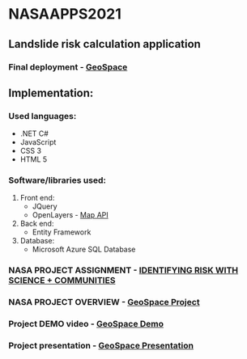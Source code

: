# NASAAPPS2021
## Landslide risk calculation application
### Final deployment - [GeoSpace](https://proud-cliff-032826003.azurestaticapps.net/)

## Implementation:
### Used languages:
- .NET C#
- JavaScript
- CSS 3
- HTML 5

### Software/libraries used:
1. Front end: 
    - JQuery
    - OpenLayers - [Map API](https://openlayers.org/)
2. Back end:
    - Entity Framework
3. Database:
    - Microsoft Azure SQL Database

### NASA PROJECT ASSIGNMENT - [IDENTIFYING RISK WITH SCIENCE + COMMUNITIES](https://2021.spaceappschallenge.org/challenges/statements/identifying-risk-with-science-communities/details)
### NASA PROJECT OVERVIEW - [GeoSpace Project](https://2021.spaceappschallenge.org/challenges/statements/identifying-risk-with-science-communities/teams/slide-another-day/project)
### Project DEMO video - [GeoSpace Demo](https://www.youtube.com/watch?v=XBG1bJ62mBE)
### Project presentation - [GeoSpace Presentation](https://docs.google.com/presentation/d/1cvhUckV_f5i1Hzc0sxTZqIVtAPZAa0Qp/edit?usp=sharing&amp;ouid=108969284255834283662&amp;rtpof=true&amp;sd=true)
